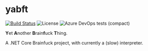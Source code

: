 # yabft

[![Build Status](https://corenting.visualstudio.com/yabft/_apis/build/status/corenting.yabft?branchName=master)](https://corenting.visualstudio.com/yabft/_build/latest?definitionId=4&branchName=master) ![License](https://img.shields.io/github/license/corenting/yabft) ![Azure DevOps tests (compact)](https://img.shields.io/azure-devops/tests/corenting/yabft/4?compact_message)

**Y**et **A**nother **B**rain**f**uck **T**hing.

A .NET Core Brainfuck project, with currently a (slow) interpreter.
